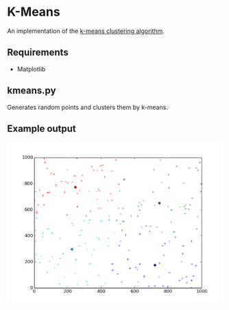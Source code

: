 # K-Means
An implementation of the [k-means clustering algorithm](https://en.wikipedia.org/wiki/K-means_clustering).

## Requirements
- Matplotlib

## kmeans.py
Generates random points and clusters them by k-means.

## Example output
![Example Output](https://raw.githubusercontent.com/saurabhmathur96/Machine-Learning/master/K-Means/figure_1.png "Example Output")



